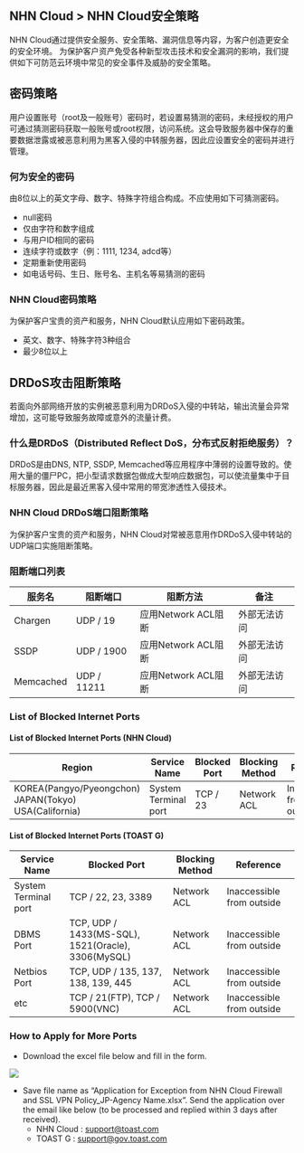 ## NHN Cloud > NHN Cloud安全策略

NHN Cloud通过提供安全服务、安全策略、漏洞信息等内容，为客户创造更安全的安全环境。
为保护客户资产免受各种新型攻击技术和安全漏洞的影响，我们提供如下可防范云环境中常见的安全事件及威胁的安全策略。

## 密码策略
用户设置账号（root及一般账号）密码时，若设置易猜测的密码，未经授权的用户可通过猜测密码获取一般账号或root权限，访问系统。这会导致服务器中保存的重要数据泄露或被恶意利用为黑客入侵的中转服务器，因此应设置安全的密码并进行管理。

### 何为安全的密码
由8位以上的英文字母、数字、特殊字符组合构成。不应使用如下可猜测密码。

- null密码
- 仅由字符和数字组成
- 与用户ID相同的密码
- 连续字符或数字（例：1111, 1234, adcd等）
- 定期重新使用密码
- 如电话号码、生日、账号名、主机名等易猜测的密码

### NHN Cloud密码策略
为保护客户宝贵的资产和服务，NHN Cloud默认应用如下密码政策。

- 英文、数字、特殊字符3种组合
- 最少8位以上

## DRDoS攻击阻断策略
若面向外部网络开放的实例被恶意利用为DRDoS入侵的中转站，输出流量会异常增加，这可能导致服务故障或意外的流量计费。

### 什么是DRDoS（Distributed Reflect DoS，分布式反射拒绝服务）？
DRDoS是由DNS, NTP, SSDP, Memcached等应用程序中薄弱的设置导致的。使用大量的僵尸PC，把小型请求数据包做成大型响应数据包，可以使流量集中于目标服务器，因此是最近黑客入侵中常用的带宽渗透性入侵技术。

### NHN Cloud DRDoS端口阻断策略
为保护客户宝贵的资产和服务，NHN Cloud对常被恶意用作DRDoS入侵中转站的UDP端口实施阻断策略。

### 阻断端口列表
| 服务名 | 阻断端口 | 阻断方法 | 备注 |
| ---- | ---- | ---- | ---- |
| Chargen | UDP / 19 | 应用Network ACL阻断 | 外部无法访问 |
| SSDP | UDP / 1900 | 应用Network ACL阻断 | 外部无法访问| 
| Memcached | UDP / 11211 | 应用Network ACL阻断 | 外部无法访问 |

### List of Blocked Internet Ports

#### List of Blocked Internet Ports (NHN Cloud)
| Region |Service Name |  Blocked Port  | Blocking Method |Reference|
| ---- | ---- | ---- | ---- | ---- |
| KOREA(Pangyo/Pyeongchon) <br> JAPAN(Tokyo) <br> USA(California) | System Terminal port | TCP / 23    | Network ACL | Inaccessible from outside |

#### List of Blocked Internet Ports (TOAST G)
|Service Name |  Blocked Port  | Blocking Method |Reference|
| ---- | ---- | ---- | ---- |
| System Terminal port | TCP / 22, 23, 3389 | Network ACL | Inaccessible from outside | 
| DBMS Port | TCP, UDP / 1433(MS-SQL), 1521(Oracle), 3306(MySQL) | Network ACL | Inaccessible from outside | 
| Netbios Port | TCP, UDP / 135, 137, 138, 139, 445 | Network ACL | Inaccessible from outside | 
| etc | TCP / 21(FTP), TCP / 5900(VNC) | Network ACL | Inaccessible from outside | 


### How to Apply for More Ports
- Download the excel file below and fill in the form.

[![](http://static.toastoven.net/prod_gov_security/img_04.png)](http://static.toastoven.net/prod_gov_security/Application%20for%20Exception%20from%20NHN%20Cloud%20Firewall%20and%20SSL%20VPN%20Policy_Agency%20Name.xlsx)

- Save file name as “Application for Exception from NHN Cloud Firewall and SSL VPN Policy_JP-Agency Name.xlsx”.
Send the application over the email like below (to be processed and replied within 3 days after received). 
    - NHN Cloud : support@toast.com
    - TOAST G : support@gov.toast.com
